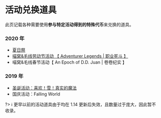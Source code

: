 # 活动兑换道具

此页记载各种需要使用**参与特定活动得到的特殊代币**来兑换的道具。

### 2020 年

- [夏日祭](space/items/activities/2020-natsu-matsuri)
- [喵窝&毛线劳动节活动 【 Adventurer Legends | 职业死斗 】](space/items/activities/2020-labour-day)
- 喵窝&毛线春节活动【 An Epoch of D.D. Juan | 卷卷纪实 】

### 2019 年

- [圣诞活动：喜欢！雪！真实的魔法](space/items/activities/2019-xmas)
- 国庆活动：Falling World

?> :information_source: 更早以前的活动道具由于均在 1.14 更新后失效，且数量过于庞大，因此暂不收录。